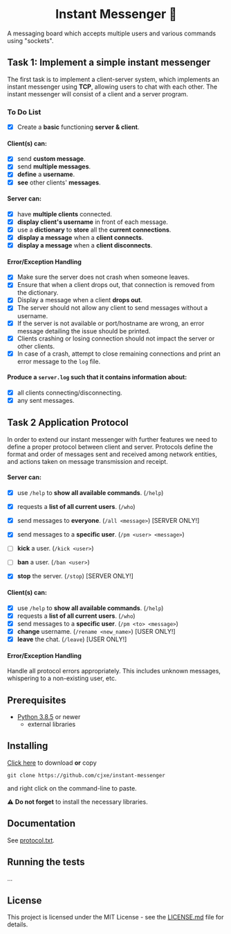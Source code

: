<h1 align="center">
	Instant Messenger 💬
</h1>

A messaging board which accepts multiple users and various commands using "sockets".

## Task 1: Implement a simple instant messenger 
The first task is to implement a client-server system, which implements an instant messenger
using **TCP**, allowing users to chat with each other. The instant messenger will consist of a client and a server program.

### To Do List
- [X] Create a **basic** functioning **server & client**.

#### Client(s) can: 
- [X] send **custom message**.
- [X] send **multiple messages**.
- [X] **define** a **username**. 
- [X] **see** other clients' **messages**.

#### Server can:
- [X] have **multiple clients** connected.
- [X] **display client's username** in front of each message.
- [X] use a **dictionary** to **store** all the **current connections**.
- [X] **display a message** when a **client connects**.
- [X] **display a message** when a **client disconnects**.

#### Error/Exception Handling
- [X] Make sure the server does not crash when someone leaves.
- [X] Ensure that when a client drops out, that connection is removed from the dictionary.
- [X] Display a message when a client **drops out**.
- [X] The server should not allow any client to send messages without a username.
- [X] If the server is not available or port/hostname are wrong, an error message detailing the issue should be printed.
- [X] Clients crashing or losing connection should not impact the server or other clients.
- [X] In case of a crash, attempt to close remaining connections and print an error message to the `log` file.

#### Produce a `server.log` such that it contains information about:
- [X] all clients connecting/disconnecting.
- [X] any sent messages.

## Task 2 Application Protocol
In order to extend our instant messenger with further features we need to define a proper protocol between client and server. Protocols define the format and order of messages sent and received among network entities, and actions taken on message transmission and receipt. 

#### Server can: 
- [X] use `/help` to **show all available commands**. (`/help`)
- [X] requests a **list of all current users**. (`/who`)
- [X] send messages to **everyone**. (`/all <message>`) [SERVER ONLY!]
- [X] send messages to a **specific user**. (`/pm <user> <message>`)
- [ ] **kick** a user. (`/kick <user>`)
- [ ] **ban** a user. (`/ban <user>`)
- [X] **stop** the server. (`/stop`) [SERVER ONLY!]


#### Client(s) can:
- [X] use `/help` to **show all available commands**. (`/help`)
- [X] requests a **list of all current users**. (`/who`)
- [X] send messages to a **specific user**. (`/pm <to> <message>`)
- [X] **change** username. (`/rename <new_name>`) [USER ONLY!]
- [X] **leave** the chat. (`/leave`) [USER ONLY!]

#### Error/Exception Handling
Handle all protocol errors appropriately. This includes unknown messages, whispering to a
non-existing user, etc.

## Prerequisites

- [Python 3.8.5](https://www.python.org/downloads/release/python-385/) or newer
	- external libraries

## Installing
[Click here](https://github.com/cjxe/instant-messenger/archive/master.zip) to download **or** copy 
``` 
git clone https://github.com/cjxe/instant-messenger
``` 
and right click on the command-line to paste.

⚠️ **Do not forget** to install the necessary libraries.

## Documentation

See [protocol.txt](protocol.txt).

## Running the tests

...

## License
This project is licensed under the MIT License - see the [LICENSE.md](LICENSE.md) file for details.
